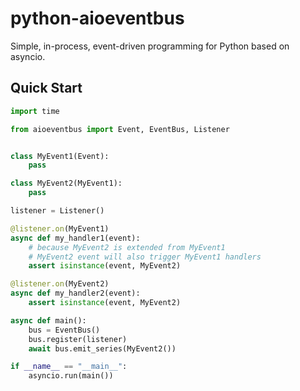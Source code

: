 # python-aioeventbus
Simple, in-process, event-driven programming for Python based on asyncio.

## Quick Start
```py
import time

from aioeventbus import Event, EventBus, Listener


class MyEvent1(Event):
    pass

class MyEvent2(MyEvent1):
    pass

listener = Listener()

@listener.on(MyEvent1)
async def my_handler1(event):
    # because MyEvent2 is extended from MyEvent1
    # MyEvent2 event will also trigger MyEvent1 handlers
    assert isinstance(event, MyEvent2)

@listener.on(MyEvent2)
async def my_handler2(event):
    assert isinstance(event, MyEvent2)

async def main():
    bus = EventBus()
    bus.register(listener)
    await bus.emit_series(MyEvent2())

if __name__ == "__main__":
    asyncio.run(main())
```

